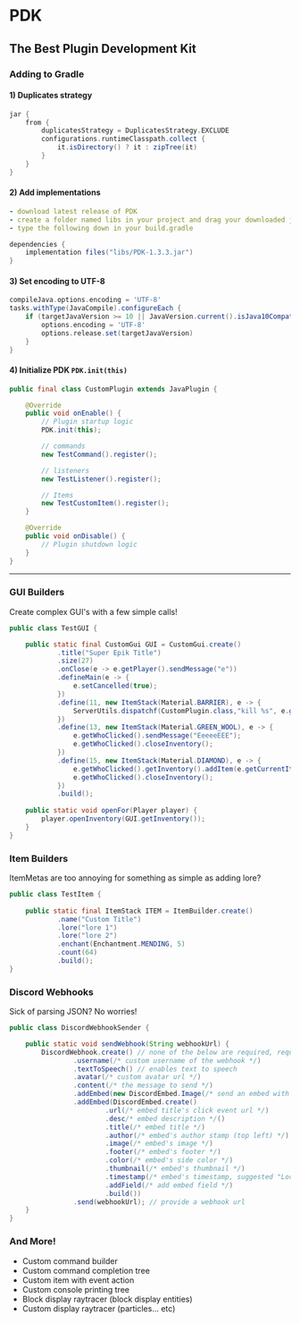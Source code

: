 # PDK
The Best Plugin Development Kit
<br>
---
### Adding to Gradle

#### 1) Duplicates strategy
```gradle
jar {
    from {
        duplicatesStrategy = DuplicatesStrategy.EXCLUDE
        configurations.runtimeClasspath.collect {
            it.isDirectory() ? it : zipTree(it)
        }
    }
}
```

#### 2) Add implementations
```yml
- download latest release of PDK
- create a folder named libs in your project and drag your downloaded jar in there
- type the following down in your build.gradle
```
```gradle
dependencies {
    implementation files("libs/PDK-1.3.3.jar")
}
```

#### 3) Set encoding to UTF-8
```gradle
compileJava.options.encoding = 'UTF-8'
tasks.withType(JavaCompile).configureEach {
    if (targetJavaVersion >= 10 || JavaVersion.current().isJava10Compatible()) {
        options.encoding = 'UTF-8'
        options.release.set(targetJavaVersion)
    }
}
```

#### 4) Initialize PDK `PDK.init(this)`
```java
public final class CustomPlugin extends JavaPlugin {

    @Override
    public void onEnable() {
        // Plugin startup logic
        PDK.init(this);

        // commands
        new TestCommand().register();

        // listeners
        new TestListener().register();

        // Items
        new TestCustomItem().register();
    }

    @Override
    public void onDisable() {
        // Plugin shutdown logic
    }
}
```

---

### GUI Builders
Create complex GUI's with a few simple calls!
```java
public class TestGUI {

    public static final CustomGui GUI = CustomGui.create()
            .title("Super Epik Title")
            .size(27)
            .onClose(e -> e.getPlayer().sendMessage("e"))
            .defineMain(e -> {
                e.setCancelled(true);
            })
            .define(11, new ItemStack(Material.BARRIER), e -> {
                ServerUtils.dispatchf(CustomPlugin.class,"kill %s", e.getWhoClicked().getUniqueId());
            })
            .define(13, new ItemStack(Material.GREEN_WOOL), e -> {
                e.getWhoClicked().sendMessage("EeeeeEEE");
                e.getWhoClicked().closeInventory();
            })
            .define(15, new ItemStack(Material.DIAMOND), e -> {
                e.getWhoClicked().getInventory().addItem(e.getCurrentItem().clone());
                e.getWhoClicked().closeInventory();
            })
            .build();
    
    public static void openFor(Player player) {
        player.openInventory(GUI.getInventory());
    }
}
```

### Item Builders
ItemMetas are too annoying for something as simple as adding lore?
```java
public class TestItem {
    
    public static final ItemStack ITEM = ItemBuilder.create()
            .name("Custom Title")
            .lore("lore 1")
            .lore("lore 2")
            .enchant(Enchantment.MENDING, 5)
            .count(64)
            .build();
}
```

### Discord Webhooks
Sick of parsing JSON? No worries!
```java
public class DiscordWebhookSender {

    public static void sendWebhook(String webhookUrl) {
        DiscordWebhook.create() // none of the below are required, required ones already have their default values from the builder
                .username(/* custom username of the webhook */)
                .textToSpeech() // enables text to speech
                .avatar(/* custom avatar url */)
                .content(/* the message to send */)
                .addEmbed(new DiscordEmbed.Image(/* send an embed with only an image */))
                .addEmbed(DiscordEmbed.create()
                        .url(/* embed title's click event url */)
                        .desc/* embed description */()
                        .title(/* embed title */)
                        .author(/* embed's author stamp (top left) */)
                        .image(/* embed's image */)
                        .footer(/* embed's footer */)
                        .color(/* embed's side color */)
                        .thumbnail(/* embed's thumbnail */)
                        .timestamp(/* embed's timestamp, suggested "LocalDateTime.now()" */)
                        .addField(/* add embed field */)
                        .build())
                .send(webhookUrl); // provide a webhook url
    }
}
```

### And More!
- Custom command builder
- Custom command completion tree
- Custom item with event action
- Custom console printing tree
- Block display raytracer (block display entities)
- Custom display raytracer (particles... etc)









